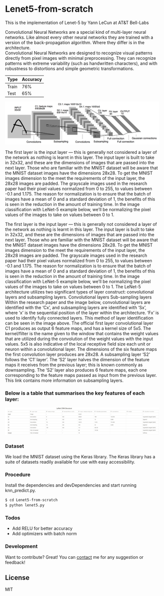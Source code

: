 # Lenet5-from-scratch

This is the implementation of Lenet-5 by Yann LeCun at AT&T Bell-Labs

Convolutional Neural Networks are a special kind of multi-layer neural networks. Like almost every other neural networks they are trained with a version of the back-propagation algorithm. Where they differ is in the architecture.  
Convolutional Neural Networks are designed to recognize visual patterns directly from pixel images with minimal preprocessing. 
They can recognize patterns with extreme variability (such as handwritten characters), and with robustness to distortions and simple geometric transformations.  

| Type | Accuracy |
| ------ | ------|
| Train  | 76%	| 
| Test | 65%   |

![alt text](lenet_arc.png)

The first layer is the input layer — this is generally not considered a layer of the network as nothing is learnt in this layer. The input layer is built to take in 32x32, and these are the dimensions of images that are passed into the next layer. Those who are familiar with the MNIST dataset will be aware that the MNIST dataset images have the dimensions 28x28. To get the MNIST images dimension to the meet the requirements of the input layer, the 28x28 images are padded.
The grayscale images used in the research paper had their pixel values normalized from 0 to 255, to values between -0.1 and 1.175. The reason for normalization is to ensure that the batch of images have a mean of 0 and a standard deviation of 1, the benefits of this is seen in the reduction in the amount of training time. In the image classification with LeNet-5 example below, we’ll be normalizing the pixel values of the images to take on values between 0 to 1.

The first layer is the input layer — this is generally not considered a layer of the network as nothing is learnt in this layer. The input layer is built to take in 32x32, and these are the dimensions of images that are passed into the next layer. Those who are familiar with the MNIST dataset will be aware that the MNIST dataset images have the dimensions 28x28. To get the MNIST images dimension to the meet the requirements of the input layer, the 28x28 images are padded.
The grayscale images used in the research paper had their pixel values normalized from 0 to 255, to values between -0.1 and 1.175. The reason for normalization is to ensure that the batch of images have a mean of 0 and a standard deviation of 1, the benefits of this is seen in the reduction in the amount of training time. In the image classification with LeNet-5 example below, we’ll be normalizing the pixel values of the images to take on values between 0 to 1.
The LeNet-5 architecture utilizes two significant types of layer construct: convolutional layers and subsampling layers.
Convolutional layers
Sub-sampling layers
Within the research paper and the image below, convolutional layers are identified with the ‘Cx’, and subsampling layers are identified with ‘Sx’, where ‘x’ is the sequential position of the layer within the architecture. ‘Fx’ is used to identify fully connected layers. This method of layer identification can be seen in the image above.
The official first layer convolutional layer C1 produces as output 6 feature maps, and has a kernel size of 5x5. The kernel/filter is the name given to the window that contains the weight values that are utilized during the convolution of the weight values with the input values. 5x5 is also indicative of the local receptive field size each unit or neuron within a convolutional layer. The dimensions of the six feature maps the first convolution layer produces are 28x28.
A subsampling layer ‘S2’ follows the ‘C1’ layer’. The ‘S2’ layer halves the dimension of the feature maps it receives from the previous layer; this is known commonly as downsampling.
The ‘S2’ layer also produces 6 feature maps, each one corresponding to the feature maps passed as input from the previous layer. This link contains more information on subsampling layers.

### Below is a table that summarises the key features of each layer:

![alt text](table.png)

### Dataset

We load the MNIST dataset using the Keras library. The Keras library has a suite of datasets readily available for use with easy accessibility.


### Procedure
Install the dependencies and devDependencies and start running knn_predict.py.

```sh
$ cd Lenet5-from-scratch
$ python lenet5.py
```

### Todos

 - Add RELU for better accuracy
 - Add optimizers with batch norm


### Development

Want to contribute? Great!
You can [contact](mailto:shubhpachchigar@gmail.com) me for any suggestion or feedback!


License
----

MIT